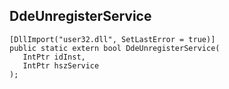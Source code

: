 ## DdeUnregisterService

```
[DllImport("user32.dll", SetLastError = true)]
public static extern bool DdeUnregisterService(
   IntPtr idInst,
   IntPtr hszService
);
```

